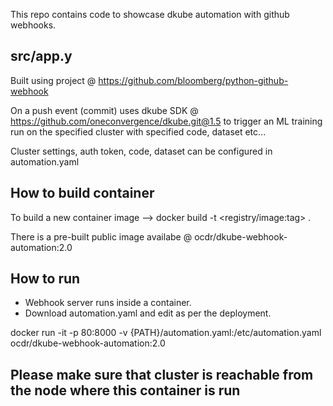 This repo contains code to showcase dkube automation with github webhooks.

## src/app.y
Built using project @ https://github.com/bloomberg/python-github-webhook

On a push event (commit) uses dkube SDK @ https://github.com/oneconvergence/dkube.git@1.5
to trigger an ML training run on the specified cluster with specified code, dataset etc...

Cluster settings, auth token, code, dataset can be configured in automation.yaml

## How to build container
To build a new container image --> docker build -t <registry/image:tag> .

There is a pre-built public image availabe @ ocdr/dkube-webhook-automation:2.0

## How to run
- Webhook server runs inside a container.
- Download automation.yaml and edit as per the deployment.

docker run -it -p 80:8000 -v {PATH}/automation.yaml:/etc/automation.yaml ocdr/dkube-webhook-automation:2.0


## Please make sure that cluster is reachable from the node where this container is run
